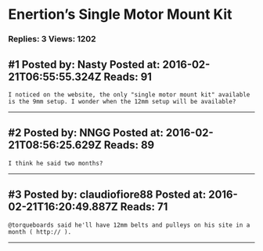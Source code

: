 # Enertion&rsquo;s Single Motor Mount Kit

### Replies: 3 Views: 1202

## \#1 Posted by: Nasty Posted at: 2016-02-21T06:55:55.324Z Reads: 91

```
I noticed on the website, the only "single motor mount kit" available is the 9mm setup. I wonder when the 12mm setup will be available?
```

---
## \#2 Posted by: NNGG Posted at: 2016-02-21T08:56:25.629Z Reads: 89

```
I think he said two months?
```

---
## \#3 Posted by: claudiofiore88 Posted at: 2016-02-21T16:20:49.887Z Reads: 71

```
@torqueboards said he'll have 12mm belts and pulleys on his site in a month ( http:// ).
```

---
